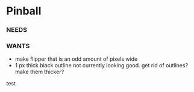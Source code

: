 # Pinball

### NEEDS ###


### WANTS ###

- make flipper that is an odd amount of pixels wide
- 1 px thick black outline not currently looking good. get rid of outlines? make them thicker?
 
test
